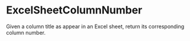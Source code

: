 # ExcelSheetColumnNumber
Given a column title as appear in an Excel sheet, return its corresponding column number.
